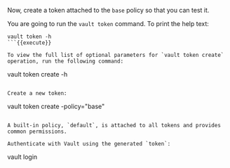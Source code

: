Now, create a token attached to the `base` policy so that you can test it.

You are going to run the `vault token` command. To print the help text:

```
vault token -h
```{{execute}}

To view the full list of optional parameters for `vault token create` operation, run the following command:

```
vault token create -h
```{{execute}}

Create a new token:

```
vault token create -policy="base"
```{{execute}}

A built-in policy, `default`, is attached to all tokens and provides common permissions.

Authenticate with Vault using the generated `token`:

```
vault login <token>
```
